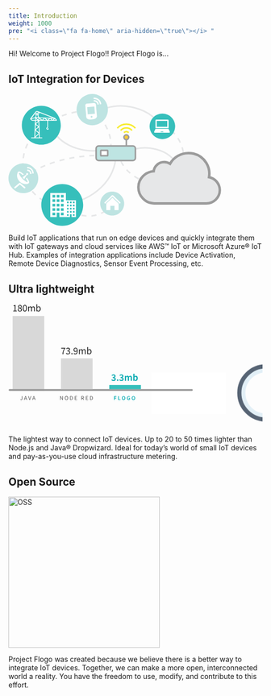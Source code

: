 ```yaml
---
title: Introduction
weight: 1000
pre: "<i class=\"fa fa-home\" aria-hidden=\"true\"></i> "
---
```


Hi! Welcome to Project Flogo!! Project Flogo is...

## IoT Integration for Devices
<svg xmlns="http://www.w3.org/2000/svg" xmlns:xlink="http://www.w3.org/1999/xlink" height="263px" width="422px" version="1.1" viewBox="0 0 422 263">
    <defs>
        <polygon id="path-1" points="1.4211e-13 43 32 43 32 -1.0658e-14 1.4211e-13 -1.0658e-14"/>
        <polygon id="path-3" points="53 54 0 54 0 0 53 0"/>
    </defs>
    <g id="flogo.io" fill-rule="evenodd" fill="none">
        <g id="Landing-Page-w/o-video" transform="translate(-326 -659)">
            <g id="graphic1" transform="translate(322 650)">
                <g id="Page-1">
                    <path id="Stroke-1" d="m34 176.27s46.646-44.6 152.74-45.27" class="fg-animate--dashed" stroke="#E6E7E8" stroke-dasharray="10" stroke-width="3"/>
                    <path id="Stroke-1-Copy" d="m19.913 180.67c-66.67-67.27 71.382-210.3 188.48-44.34" transform="translate(105.44 119.88) rotate(-59) translate(-105.44 -119.88)" class="fg-animate--dashed" stroke="#E6E7E8" stroke-dasharray="10" stroke-width="3"/>
                    <path id="Stroke-3" d="m171.72 38.541s39.32 36.44 35.32 77.549" class="fg-animate--dashed" stroke="#E6E7E8" stroke-dasharray="10" stroke-width="3"/>
                    <path id="Stroke-5" stroke="#E6E7E8" stroke-width="3" class="fg-animate--reverse" d="m86.277 62.616c8.261 45.934 60.613 63.924 100.61 58.384" style="animation-play-state: running;"/>
                    <path id="Stroke-7" d="m309.04 73.048c37.33 8.457 57.33 70.342 29.33 90.912" class="fg-animate--dashed" stroke="#E6E7E8" stroke-dasharray="10" stroke-width="3"/>
                    <path id="Stroke-11" stroke="#E6E7E8" stroke-width="3" class="fg-animate--line" d="m216.83 131.21c0.15 44-38.98 89.33-106.12 98.33" style="animation-play-state: running;"/>
                    <path id="Stroke-17" stroke="#E6E7E8" stroke-width="3" class="fg-animate--line" d="m243 123.63c21.94-14.1 73.19-9.83 93.8 22.68" style="animation-play-state: running;"/>
                    <path id="Stroke-17-Copy" stroke="#E6E7E8" stroke-width="3" class="fg-animate--line" d="m186 42.599c28.07-18.032 93.63-12.565 120 29.026" style="animation-play-state: running;"/>
                    <path id="Stroke-19" d="m300.77 185.58c-25.66 4.65-71.4-18.85-78.05-56.77" class="fg-animate--dashed" stroke="#E6E7E8" stroke-dasharray="10" stroke-width="3"/>
                    <path id="Stroke-21" d="m210.04 226.53c-23.76 37.34-76.33 28.01-99.33 3.01" class="fg-animate--dashed" stroke="#E6E7E8" stroke-dasharray="10" stroke-width="3"/>
                    <path id="Stroke-27" stroke="#F7EC31" stroke-width="3" d="m233.06 85.902c1.21-1.277 2.88-2.066 4.73-2.066s3.52 0.789 4.73 2.066m-16.06-4.396c2.9-3.06 6.9-4.95 11.33-4.95s8.43 1.89 11.33 4.95m6.64-4.532c-4.6-4.849-10.95-7.851-17.97-7.851s-13.37 3.002-17.97 7.851"/>
                    <path id="Fill-29" fill="#FECB38" d="m233.06 95.104c0-2.612 2.12-4.73 4.73-4.73s4.73 2.118 4.73 4.73-2.12 4.73-4.73 4.73-4.73-2.118-4.73-4.73"/>
                    <path id="Stroke-31" stroke="#9B9B9B" stroke-width="3" d="m233.06 95.104c0-2.612 2.12-4.73 4.73-4.73s4.73 2.118 4.73 4.73-2.12 4.73-4.73 4.73-4.73-2.118-4.73-4.73z"/>
                    <g id="Group-36" transform="translate(237 99.084)">
                        <path id="Fill-33" fill="#fff" d="m0.7894 13.124v-12.374"/>
                        <path id="Stroke-35" stroke="#9B9B9B" stroke-width="3" d="m0.7894 13.124v-12.374"/>
                    </g>
                    <path id="Fill-37" fill="#BEE4E2" d="m183.04 141.26c-2.85 0-5.19-2.33-5.19-5.19v-18.67c0-2.86 2.34-5.19 5.19-5.19h67.59c2.85 0 5.19 2.33 5.19 5.19v18.67c0 2.86-2.34 5.19-5.19 5.19h-67.59z"/>
                    <path id="Stroke-39" stroke="#9B9B9B" stroke-width="3" d="m250.63 141.26h-67.59c-2.85 0-5.19-2.33-5.19-5.19v-18.67c0-2.86 2.34-5.19 5.19-5.19h67.59c2.85 0 5.19 2.33 5.19 5.19v18.67c0 2.86-2.34 5.19-5.19 5.19z"/>
                    <path id="Stroke-39" stroke="#9B9B9B" stroke-width="3" fill="#fff" d="m200.02 131.87h-12.09c-0.51 0-0.93-0.88-0.93-1.94v-6.99c0-1.07 0.42-1.94 0.93-1.94h12.09c0.51 0 0.93 0.87 0.93 1.94v6.99c0 1.06-0.42 1.94-0.93 1.94z"/>
                    <path id="Fill-41" fill="#E6E7E8" d="m396.53 146.08c-5.68-9.28-14.75-15.98-25.36-18.58-3.38-0.77-6.76-1.07-10.15-1.08-15.22-0.02-29.22 8.18-36.47 21.25-3.38-2.28-7.38-3.51-11.68-3.51-5.69-0.01-10.92 2.12-14.93 6.22-3.23 3.19-5.39 7.59-5.85 12.16-16.46 1.04-30.01 14.56-30.34 31.14-0.16 8.51 2.91 16.73 8.9 22.82 5.83 6.24 13.98 9.75 22.59 9.91l103.2 0.12c14.76 0.01 26.77-11.83 26.79-26.43 0.01-12.78-9.05-23.43-21.35-25.88 1.7-9.73-0.13-19.62-5.35-28.14z"/>
                    <path id="Stroke-43" stroke="#9B9B9B" stroke-width="5" d="m401.88 174.22c1.7-9.73-0.13-19.62-5.35-28.14-5.68-9.28-14.75-15.98-25.36-18.58-3.38-0.77-6.76-1.07-10.15-1.08-15.22-0.02-29.22 8.18-36.47 21.25-3.38-2.28-7.38-3.51-11.68-3.51-5.69-0.01-10.92 2.12-14.93 6.22-3.23 3.19-5.39 7.59-5.85 12.16-16.46 1.04-30.01 14.56-30.34 31.14-0.16 8.51 2.91 16.73 8.9 22.82 5.83 6.24 13.98 9.75 22.59 9.91l103.2 0.12c14.76 0.01 26.77-11.83 26.79-26.43 0.01-12.78-9.05-23.43-21.35-25.88z"/>
                    <path id="Fill-45" fill="#36BFBB" d="m284 73.333c0-13.991 11.34-25.333 25.33-25.333s25.34 11.342 25.34 25.333-11.35 25.333-25.34 25.333-25.33-11.342-25.33-25.333"/>
                    <path d="m305.7 84.7l0.61-1.3h4.58l0.61 1.3h-5.8zm15.9-6.5h-26c-0.26 0.484-2.6 5.957-2.6 6.497 0 0.679 0.54 1.303 1.3 1.303h28.6c0.76 0 1.3-0.624 1.3-1.303 0-0.54-2.34-6.013-2.6-6.497zm-23.4-3.9h20.8v-11.7h-20.8v11.7zm23.4-12.74c0-0.862-0.7-1.56-1.56-1.56h-22.88c-0.86 0-1.56 0.698-1.56 1.56v15.34h26v-15.34z" fill="#fff"/>
                    <path id="Fill-47" fill="#BEE4E2" d="m139.08 40.092c0-17.172 13.92-31.092 31.09-31.092 17.17 0.0002 31.1 13.92 31.1 31.092s-13.93 31.092-31.1 31.092-31.09-13.92-31.09-31.092"/>
                    <path id="Fill-49" fill="#BEE4E2" d="m4 176.47c0-16.31 13.226-29.54 29.541-29.54s29.541 13.23 29.541 29.54c0 16.32-13.226 29.55-29.541 29.55s-29.541-13.23-29.541-29.55"/>
                    <path id="Fill-51" fill="#36BFBB" d="m69.163 229.54c0-22.95 18.602-41.55 41.547-41.55 22.95 0 41.55 18.6 41.55 41.55 0 22.94-18.6 41.54-41.55 41.54-22.945 0-41.547-18.6-41.547-41.54"/>
                    <path id="Fill-53" fill="#BEE4E2" d="m186 226.76c0-13.12 10.64-23.76 23.76-23.76s23.76 10.64 23.76 23.76-10.64 23.76-23.76 23.76-23.76-10.64-23.76-23.76"/>
                    <path id="Fill-55" fill="#36BFBB" d="m30.513 71.185c0-21.346 17.304-38.65 38.65-38.65s38.647 17.304 38.647 38.65-17.301 38.645-38.647 38.645-38.65-17.299-38.65-38.645"/>
                </g>
                <g id="Page-1" transform="translate(172.81 37.813) rotate(-5) translate(-16 -21.5)">
                    <mask id="mask-2" fill="white">
                        <use xlink:href="#path-1"/>
                    </mask>
                    <path id="Fill-1" fill="#fff" mask="url(#mask-2)" d="m17.778 2.8542c2.914-0.0017 5.826 1.1163 8.053 3.3578 2.224 2.2396 3.337 5.182 3.339 8.118h2.83c-0.002-3.667-1.39-7.3386-4.169-10.137-2.777-2.799-6.416-4.1948-10.053-4.193v2.8542zm0 4.87c1.678-0.0018 3.358 0.6432 4.636 1.9351 1.282 1.2897 1.924 2.9817 1.924 4.6697h2.762c-0.001-2.403-0.913-4.8095-2.734-6.6424-1.822-1.8312-4.204-2.7468-6.588-2.745v2.7826zm-14.222 24.526h14.222v-14.334h-14.222l-0.0004 14.334zm7.1114 7.167c-0.9817 0-1.7781-0.803-1.7781-1.792s0.7964-1.792 1.7781-1.792c0.981 0 1.777 0.803 1.777 1.792s-0.796 1.792-1.777 1.792zm-7.1114-28.668c-1.9645 0-3.5556 1.605-3.5556 3.583l5.3229e-7 22.716c-0.0017777 3.965 4.4498 5.952 10.676 5.952 6.218 0 10.657-1.982 10.657-5.952v-22.716c0-1.978-1.591-3.583-3.555-3.583h-14.222-0.0004z"/>
                </g>
                <g id="Page-1" transform="translate(47 43)">
                    <mask id="mask-4" fill="white">
                        <use xlink:href="#path-3"/>
                    </mask>
                    <path id="Fill-1" fill="#fff" mask="url(#mask-4)" d="m15.985 19.308l0.155 0.153-5.121 4.77 0.155-4.923h4.811zm-11.717-1.538l-1.9399-1.77 7.527-2.153-0.1554 3.923h-5.4317zm9.389-16.154c0.311 0 0.699 0.077 0.932 0.1536h0.077c0.931 0.3848 1.552 1.308 1.552 2.3078 0 0.7692-0.31 1.3846-0.854 1.9231l-1.008-2.6922c0-0.077-0.078-0.077-0.078-0.1541 0-0.0766-0.078-0.0766-0.078-0.0766l-0.077-0.077c-0.078 0-0.078-0.0771-0.155-0.0771h-0.078-0.077-0.156-0.155-0.077c-0.078 0-0.078 0.0771-0.155 0.0771-0.078 0-0.078 0.077-0.078 0.077l-0.078 0.0766c0 0.0771-0.078 0.0771-0.078 0.1541v0.0766l-0.931 2.6926c-0.543-0.4618-0.931-1.1539-0.931-1.923 0-0.5384 0.156-1.0003 0.466-1.4617 0.388-0.6155 1.164-1.0768 2.017-1.0768zm4.191 12.846l3.802 3.308h-3.725l-0.077-3.308zm-0.466 31.153l0.233 6.923h-7.139l6.906-6.923zm-6.906-6.538l6.441 4.846-6.829 6.846 0.388-11.692zm6.363-9.154l-5.199-4.153 4.889-4.539 0.31 8.692zm-5.509-14.923l2.948 2.77h-3.026l0.078-2.77zm4.966-1.231l0.155 3.847-4.268-4 4.113 0.153zm-0.311-1.538l-4.345-0.231 2.017-5.9997 2.328 6.2307zm33.057 3.231l1.785 2.308h-3.957l2.172-2.308zm-6.983-0.462l5.043 0.231-2.328 2.462-2.715-2.693zm-2.406-0.077h0.077l2.872 2.847h-5.976l3.027-2.847zm-8.846-0.461l6.751 0.307-3.104 3.001h-0.155l-3.492-3.308zm-7.062 3l-4.035-3.539 7.372 0.308-3.337 3.231zm5.044-2.693l3.182 3.001h-6.363l3.181-3.001zm-18.158 21.154l0.31-8.769 5.122 4.154-5.432 4.615zm6.286-3.385l0.31 9.693-6.208-4.616 5.898-5.077zm0.698-29.538l27.159 10.616-27.004-1.231-1.707-4.6924c1.164-0.7691 1.862-2.0001 1.862-3.3847-0.155-0.5384-0.232-0.9232-0.31-1.3075zm-6.13 4.6922l-1.475 4.4614-7.2165 2.077 6.9062-9.0769c0.2332 1.0769 0.9313 1.923 1.7853 2.5385zm12.049 44.845h-4.29l-1.163-33.23h15.907v12.769c-1.009 0.308-1.785 1.231-1.785 2.384 0 1.385 1.087 2.462 2.484 2.462 1.009 0 1.939-0.615 2.328-1.615 0.155-0.385-0.078-0.847-0.466-1-0.388-0.154-0.854 0.077-1.009 0.461-0.155 0.385-0.465 0.616-0.853 0.616-0.544 0-0.932-0.462-0.932-0.924 0-0.461 0.466-0.922 0.932-0.922 0.465 0 0.775-0.308 0.775-0.77v-13.461h16.839c0.078 0 0.156 0 0.311-0.077 0 0 0.078 0 0.078-0.077 0 0 0.077 0 0.077-0.077v-0.077c0.078 0 0.078-0.077 0.078-0.154 0 0 0.077-0.077 0.077-0.154s0-0.077 0.078-0.153v-0.154-0.077-0.077-0.154c0-0.077-0.078-0.077-0.078-0.154v-0.077l-3.026-3.923v-0.077l-0.078-0.077-0.077-0.077h-0.078l-34.376-13.384-0.078-0.00026-0.155-0.07657h-0.077c-0.466-0.15411-0.854-0.23117-1.397-0.23117-1.397 0-2.561 0.69254-3.337 1.6923l-10.165 13.385-0.000266 0.077-0.077734 0.077v0.077 0.077 0.077 0.076 0.077 0.077 0.078 0.076 0.077c0 0.077 0.077734 0.077 0.077734 0.154v0.077l3.259 2.846s0.0777 0.077 0.1555 0.077l0.0772 0.077c0.0777 0 0.1555 0.077 0.3105 0.077h5.6648l-0.2327 6.077v0.384 0.308 0.077l-0.9314 26.384h-5.8975c-0.4654 0-0.7759 0.308-0.7759 0.77 0 0.461 0.3105 0.769 0.7759 0.769h20.974c0.465 0 0.776-0.308 0.776-0.769 0-0.462-0.311-0.693-0.699-0.693z"/>
                </g>
                <path id="Page-1" fill="#fff" d="m86.926 205.75v47.86h12.786v-8.81h5.338v8.81h5.6 7.3 8.05v-5.73h3.27v5.73h8.66v-33.46h-19.98v-14.4h-31.024zm21.184 8.99h5.33v-5.21h-5.33v5.21zm-8.398 0h5.338v-5.21h-5.338v5.21zm-8.396 0h5.336v-5.21h-5.336v5.21zm16.794 8.82h5.33v-5.21h-5.33v5.21zm-8.398 0h5.338v-5.21h-5.338v5.21zm-8.396 0h5.336v-5.21h-5.336v5.21zm40.604 2.33h3.27v-3.2h-3.27v3.2zm-5.92 0h3.27v-3.2h-3.27v3.2zm-5.92 0h3.27v-3.2h-3.27v3.2zm-11.97 6.49h5.33v-5.22h-5.33v5.22zm-8.398 0h5.338v-5.22h-5.338v5.22zm-8.396 0h5.336v-5.22h-5.336v5.22zm40.604-0.19h3.27v-3.2h-3.27v3.2zm-5.92 0h3.27v-3.2h-3.27v3.2zm-5.92 0h3.27v-3.2h-3.27v3.2zm11.84 6.29h3.27v-3.19h-3.27v3.19zm-5.92 0h3.27v-3.19h-3.27v3.19zm-5.92 0h3.27v-3.19h-3.27v3.19zm-11.97 2.71h5.33v-5.21h-5.33v5.21zm-8.398 0h5.338v-5.21h-5.338v5.21zm-8.396 0h5.336v-5.21h-5.336v5.21zm40.604 3.59h3.27v-3.19h-3.27v3.19zm-5.92 0h3.27v-3.19h-3.27v3.19zm-5.92 0h3.27v-3.19h-3.27v3.19zm-11.97 5.23h5.33v-5.21h-5.33v5.21zm-16.794 0h5.336v-5.21h-5.336v5.21zm40.604 1.07h3.27v-3.2h-3.27v3.2zm-11.84 0h3.27v-3.2h-3.27v3.2z"/>
                <g id="Group" fill="#fff" transform="translate(194 210)">
                    <polygon id="Page-1" points="16.239 5 28.479 16.842 28.479 29.811 20.319 29.811 20.319 21.327 12.16 21.327 12.16 29.811 4 29.811 4 16.842"/>
                    <path id="Path" d="m17.753 0.57506c-0.792-0.76493-2.074-0.76794-2.868-0.00186l-14.885 14.359 1.8508 2.071 14.468-13.953 14.468 13.974 1.851-2.071-14.885-14.378z"/>
                </g>
                <g id="Group-2" transform="translate(17 154)">
                    <path id="Page-1" fill="#fff" d="m24 5.25v2.8166c3.702 0 5.877 2.1794 5.877 5.9334h2.79c0-5.2946-3.418-8.75-8.667-8.75m0-5.25v2.6119c6.147 0 10.413 4.2393 10.413 10.513h2.587c0-7.7667-5.463-13.125-13-13.125"/>
                    <polyline id="Path" stroke-linejoin="round" stroke="#fff" stroke-linecap="round" stroke-width="3" points="19 41 9.5 33 0 41"/>
                    <path id="Path" fill="#fff" d="m28 30.279c0 4.357-7.75 4.515-12.945 2.386-9.0438-3.707-12.738-13.053-10.342-20.229 1.111-3.3281 2.4461-5.1203 8.377-1.229 1.453 0.955 3.001 2.198 4.546 3.628l-2.272 1.539c-10.21-9.3463-9.2509-2.715-1.299 6.067 7.751 8.559 15.432 11.488 7.625 0.957l1.586-2.328c1.619 2.178 4.724 6.497 4.724 9.209"/>
                    <path id="Path" fill="#fff" d="m24.054 16.234c-0.289-0.002-0.562-0.079-0.812-0.205l-4.949 7.971c-1.012-0.783-2.576-2.495-3.293-3.606l7.347-5.321c-0.138-0.293-0.223-0.616-0.22-0.967 0.007-1.17 0.878-2.115 1.948-2.106 1.068 0.005 1.935 0.958 1.925 2.128-0.002 1.169-0.875 2.113-1.946 2.106z"/>
                </g>
            </g>
        </g>
    </g>
</svg>

Build IoT applications that run on edge devices and quickly integrate them with IoT gateways and cloud services like AWS™ IoT or Microsoft Azure® IoT Hub. Examples of integration applications include Device Activation, Remote Device Diagnostics, Sensor Event Processing, etc.

## Ultra lightweight
<svg xmlns="http://www.w3.org/2000/svg" xmlns:xlink="http://www.w3.org/1999/xlink" width="610px" height="298px" viewBox="0 0 610 298" version="1.1">
    <!-- Generator: Sketch 45.2 (43514) - http://www.bohemiancoding.com/sketch -->
    <title>whole graphic 2</title>
    <desc>Created with Sketch.</desc>
    <defs><style>@keyframes curtain {to{width:0%; font-size: 0%;}} @keyframes magnifyglass {from{
        transform: translate(560px,150px);-ms-transform: translate(560px,150px);-sand-transform: translate(560px,150px);-webkit-transform: translate(560px,150px);
        }to{transform: translate(330px,150px);-ms-transform: translate(330px,150px);-sand-transform: translate(330px,150px);
        -webkit-transform: translate(330px,150px);}}.right-to-left {animation: curtain 2s linear forwards paused;}
        .animate-motion {animation: magnifyglass 2s linear forwards paused;}</style></defs>
    <g id="flogo.io" stroke="none" stroke-width="1" fill="none" fill-rule="evenodd">
        <g id="Landing-Page-w/o-video" transform="translate(-729.000000, -990.000000)">
            <g id="whole-graphic-2" transform="translate(731.000000, 990.000000)">
                <g id="Edge-Apps" transform="translate(341.000000, 165.000000)">
                    <rect id="Rectangle-5-Copy-3" fill="#36BFBB" x="15" y="38" width="76" height="2"/>
                    <path d="M2.33910365,66 L3.96310365,66 L3.96310365,62.178 L7.28110365,62.178 L7.28110365,60.806 L3.96310365,60.806 L3.96310365,58.216 L7.86910365,58.216 L7.86910365,56.844 L2.33910365,56.844 L2.33910365,66 Z M12.2231038,66 L17.6411038,66 L17.6411038,64.628 L13.8471038,64.628 L13.8471038,56.844 L12.2231038,56.844 L12.2231038,66 Z M25.131104,66.168 C22.737104,66.168 21.085104,64.348 21.085104,61.38 C21.085104,58.426 22.737104,56.676 25.131104,56.676 C27.511104,56.676 29.163104,58.426 29.163104,61.38 C29.163104,64.348 27.511104,66.168 25.131104,66.168 Z M25.131104,64.754 C26.559104,64.754 27.497104,63.438 27.497104,61.38 C27.497104,59.336 26.559104,58.09 25.131104,58.09 C23.689104,58.09 22.751104,59.336 22.751104,61.38 C22.751104,63.438 23.689104,64.754 25.131104,64.754 Z M33.2791042,61.45 C33.2791042,64.488 35.1271042,66.168 37.5631042,66.168 C38.8091042,66.168 39.8871042,65.664 40.5171042,65.076 L40.5171042,61.044 L37.3391042,61.044 L37.3391042,62.374 L39.0611042,62.374 L39.0611042,64.348 C38.7671042,64.614 38.2631042,64.754 37.7591042,64.754 C35.9251042,64.754 34.9451042,63.494 34.9451042,61.408 C34.9451042,59.35 36.0371042,58.09 37.6611042,58.09 C38.5151042,58.09 39.0191042,58.398 39.4811042,58.846 L40.3771042,57.838 C39.8031042,57.25 38.9211042,56.676 37.6471042,56.676 C35.1831042,56.676 33.2791042,58.454 33.2791042,61.45 Z M48.8611044,66.168 C46.4671044,66.168 44.8151044,64.348 44.8151044,61.38 C44.8151044,58.426 46.4671044,56.676 48.8611044,56.676 C51.2411044,56.676 52.8931044,58.426 52.8931044,61.38 C52.8931044,64.348 51.2411044,66.168 48.8611044,66.168 Z M48.8611044,64.754 C50.2891044,64.754 51.2271044,63.438 51.2271044,61.38 C51.2271044,59.336 50.2891044,58.09 48.8611044,58.09 C47.4191044,58.09 46.4811044,59.336 46.4811044,61.38 C46.4811044,63.438 47.4191044,64.754 48.8611044,64.754 Z M63.1691048,66 L68.8111048,66 L68.8111048,64.628 L64.7931048,64.628 L64.7931048,61.926 L68.0831048,61.926 L68.0831048,60.554 L64.7931048,60.554 L64.7931048,58.216 L68.6711048,58.216 L68.6711048,56.844 L63.1691048,56.844 L63.1691048,66 Z M73.445105,66 L73.445105,56.844 L75.881105,56.844 C78.681105,56.844 80.347105,58.356 80.347105,61.38 C80.347105,64.418 78.681105,66 75.965105,66 L73.445105,66 Z M75.069105,64.684 L75.769105,64.684 C77.617105,64.684 78.681105,63.634 78.681105,61.38 C78.681105,59.14 77.617105,58.16 75.769105,58.16 L75.069105,58.16 L75.069105,64.684 Z M84.4771052,61.45 C84.4771052,64.488 86.3251052,66.168 88.7611052,66.168 C90.0071052,66.168 91.0851052,65.664 91.7151052,65.076 L91.7151052,61.044 L88.5371052,61.044 L88.5371052,62.374 L90.2591052,62.374 L90.2591052,64.348 C89.9651052,64.614 89.4611052,64.754 88.9571052,64.754 C87.1231052,64.754 86.1431052,63.494 86.1431052,61.408 C86.1431052,59.35 87.2351052,58.09 88.8591052,58.09 C89.7131052,58.09 90.2171052,58.398 90.6791052,58.846 L91.5751052,57.838 C91.0011052,57.25 90.1191052,56.676 88.8451052,56.676 C86.3811052,56.676 84.4771052,58.454 84.4771052,61.45 Z M96.5031054,66 L102.145105,66 L102.145105,64.628 L98.1271054,64.628 L98.1271054,61.926 L101.417105,61.926 L101.417105,60.554 L98.1271054,60.554 L98.1271054,58.216 L102.005105,58.216 L102.005105,56.844 L96.5031054,56.844 L96.5031054,66 Z M34.6581042,80.248 L36.9961042,80.248 L36.6741042,79.128 C36.3941042,78.162 36.1141042,77.112 35.8481042,76.104 L35.7921042,76.104 C35.5401042,77.126 35.2741042,78.162 34.9801042,79.128 L34.6581042,80.248 Z M38.0741042,84 L37.3601042,81.522 L34.2941042,81.522 L33.5801042,84 L31.9141042,84 L34.9101042,74.844 L36.8141042,74.844 L39.7961042,84 L38.0741042,84 Z M43.6881044,84 L43.6881044,74.844 L46.7681044,74.844 C48.7701044,74.844 50.2401044,75.544 50.2401044,77.672 C50.2401044,79.702 48.7281044,80.64 46.7681044,80.64 L45.3121044,80.64 L45.3121044,84 L43.6881044,84 Z M45.3121044,79.338 L46.6281044,79.338 C48.0001044,79.338 48.6441044,78.792 48.6441044,77.672 C48.6441044,76.524 47.9581044,76.146 46.6281044,76.146 L45.3121044,76.146 L45.3121044,79.338 Z M54.7201046,84 L54.7201046,74.844 L57.8001046,74.844 C59.8021046,74.844 61.2721046,75.544 61.2721046,77.672 C61.2721046,79.702 59.7601046,80.64 57.8001046,80.64 L56.3441046,80.64 L56.3441046,84 L54.7201046,84 Z M56.3441046,79.338 L57.6601046,79.338 C59.0321046,79.338 59.6761046,78.792 59.6761046,77.672 C59.6761046,76.524 58.9901046,76.146 57.6601046,76.146 L56.3441046,76.146 L56.3441046,79.338 Z M64.9821048,82.824 C65.8501048,83.678 67.0401048,84.168 68.2721048,84.168 C70.3301048,84.168 71.5621048,82.936 71.5621048,81.452 C71.5621048,80.122 70.8061048,79.436 69.7141048,78.974 L68.4821048,78.456 C67.7261048,78.148 67.0261048,77.882 67.0261048,77.168 C67.0261048,76.496 67.5861048,76.09 68.4541048,76.09 C69.2381048,76.09 69.8681048,76.384 70.4421048,76.874 L71.2821048,75.838 C70.5681048,75.124 69.5321048,74.676 68.4541048,74.676 C66.6761048,74.676 65.3881048,75.796 65.3881048,77.252 C65.3881048,78.596 66.3261048,79.31 67.2361048,79.688 L68.4821048,80.234 C69.3221048,80.584 69.9101048,80.822 69.9101048,81.578 C69.9101048,82.292 69.3361048,82.754 68.3141048,82.754 C67.4601048,82.754 66.5781048,82.334 65.9201048,81.718 L64.9821048,82.824 Z" id="Flogo-Edge-Apps" fill="#00A9B0"/>
                    <path d="M28.232,27.176 C29.36,28.304 30.968,29.288 33.44,29.288 C36.248,29.288 38.816,27.368 38.816,24.032 C38.816,20.744 36.632,19.256 34.016,19.256 C33.224,19.256 32.648,19.448 32,19.76 L32.312,16.064 L38.072,16.064 L38.072,13.736 L29.912,13.736 L29.456,21.272 L30.776,22.112 C31.688,21.512 32.24,21.248 33.224,21.248 C34.904,21.248 36.032,22.28 36.032,24.104 C36.032,25.952 34.784,27.032 33.08,27.032 C31.544,27.032 30.416,26.264 29.504,25.4 L28.232,27.176 Z M46.112,29.288 C42.944,29.288 40.928,26.456 40.928,21.296 C40.928,16.136 42.944,13.448 46.112,13.448 C49.28,13.448 51.296,16.16 51.296,21.296 C51.296,26.456 49.28,29.288 46.112,29.288 Z M46.112,27.128 C47.6,27.128 48.656,25.616 48.656,21.296 C48.656,16.976 47.6,15.608 46.112,15.608 C44.648,15.608 43.568,16.976 43.568,21.296 C43.568,25.616 44.648,27.128 46.112,27.128 Z M54.032,29 L56.744,29 L56.744,26 L58.592,23.888 L61.616,29 L64.616,29 L60.176,22.016 L64.208,17.216 L61.184,17.216 L56.816,22.64 L56.744,22.64 L56.744,12.056 L54.032,12.056 L54.032,29 Z M66.56,29 L66.56,12.056 L69.32,12.056 L69.32,16.424 L69.248,18.392 C70.232,17.528 71.456,16.928 72.656,16.928 C75.608,16.928 77.312,19.28 77.312,22.904 C77.312,26.96 74.888,29.288 72.272,29.288 C71.192,29.288 70.04,28.76 69.056,27.8 L68.984,27.8 L68.744,29 L66.56,29 Z M69.32,26.024 C70.16,26.744 71,27.008 71.696,27.008 C73.256,27.008 74.456,25.616 74.456,22.952 C74.456,20.6 73.688,19.208 71.912,19.208 C71.048,19.208 70.232,19.64 69.32,20.528 L69.32,26.024 Z" id="50kb" fill="#00A9B0"/>
                </g>
                <g transform="translate(341.000000, 165.000000)">
                    <rect x="0" y="0" height="100" fill="white" class="right-to-left" width="13em" style="animation-play-state: running;">
                    </rect>
                </g>
                <g id="graphic2">
                    <rect id="r-java" fill="#D8D8D8" x="8" y="29" width="76" height="180" class="fg-section-ultralight__graph__bar fg-animate--grow" style="animation-play-state: running;"/>
                    <path d="M0.5,207 L438.549988,207" id="Line" stroke="#979797" stroke-width="4" stroke-linecap="round"/>
                    <path d="M26.2962853,229.698 C26.8282853,230.664 27.6542853,231.168 28.8162853,231.168 C30.6222853,231.168 31.3502853,229.88 31.3502853,228.298 L31.3502853,221.816 L30.1882853,221.816 L30.1882853,228.186 C30.1882853,229.586 29.6982853,230.146 28.7182853,230.146 C28.0602853,230.146 27.5422853,229.838 27.1222853,229.11 L26.2962853,229.698 Z M37.6922855,227.262 L40.4502855,227.262 L40.0162855,225.862 C39.6942855,224.84 39.4002855,223.832 39.1062855,222.768 L39.0502855,222.768 C38.7562855,223.832 38.4622855,224.84 38.1402855,225.862 L37.6922855,227.262 Z M41.6262855,231 L40.7442855,228.2 L37.3982855,228.2 L36.5162855,231 L35.3262855,231 L38.4342855,221.816 L39.7502855,221.816 L42.8582855,231 L41.6262855,231 Z M48.3602857,231 L49.7182857,231 L52.6302857,221.816 L51.4402857,221.816 L49.9702857,226.772 C49.6622857,227.864 49.4242857,228.732 49.0882857,229.81 L49.0322857,229.81 C48.6962857,228.732 48.4722857,227.864 48.1502857,226.772 L46.6662857,221.816 L45.4342857,221.816 L48.3602857,231 Z M57.5722859,227.262 L60.3302859,227.262 L59.8962859,225.862 C59.5742859,224.84 59.2802859,223.832 58.9862859,222.768 L58.9302859,222.768 C58.6362859,223.832 58.3422859,224.84 58.0202859,225.862 L57.5722859,227.262 Z M61.5062859,231 L60.6242859,228.2 L57.2782859,228.2 L56.3962859,231 L55.2062859,231 L58.3142859,221.816 L59.6302859,221.816 L62.7382859,231 L61.5062859,231 Z" id="JAVA" fill="#4A4A4A"/>
                    <path d="M9.396,18 L18.036,18 L18.036,16.368 L14.868,16.368 L14.868,2.688 L13.356,2.688 C12.516,3.192 11.508,3.576 10.116,3.816 L10.116,5.088 L12.9,5.088 L12.9,16.368 L9.396,16.368 L9.396,18 Z M22.188,13.896 C22.188,15.6 23.604,16.824 25.476,16.824 C27.252,16.824 28.476,15.72 28.476,14.136 C28.476,12.168 26.532,11.448 24.324,10.56 C23.1,11.376 22.188,12.504 22.188,13.896 Z M26.508,9.648 C27.54,8.736 28.116,7.704 28.116,6.576 C28.116,5.064 27.132,3.864 25.452,3.864 C24.036,3.864 22.98,4.848 22.98,6.336 C22.98,8.16 24.66,8.928 26.508,9.648 Z M20.412,14.088 C20.412,12.096 21.852,10.728 23.292,9.96 L23.292,9.864 C22.164,9.072 21.156,7.944 21.156,6.336 C21.156,3.984 23.028,2.4 25.5,2.4 C28.164,2.4 29.82,4.104 29.82,6.48 C29.82,8.088 28.644,9.456 27.708,10.176 L27.708,10.272 C29.076,11.064 30.372,12.144 30.372,14.208 C30.372,16.488 28.404,18.288 25.428,18.288 C22.548,18.288 20.412,16.512 20.412,14.088 Z M37.332,18.288 C34.26,18.288 32.412,15.432 32.412,10.296 C32.412,5.16 34.26,2.4 37.332,2.4 C40.38,2.4 42.228,5.16 42.228,10.296 C42.228,15.432 40.38,18.288 37.332,18.288 Z M37.332,16.704 C39.108,16.704 40.308,14.784 40.308,10.296 C40.308,5.808 39.108,3.984 37.332,3.984 C35.532,3.984 34.332,5.808 34.332,10.296 C34.332,14.784 35.532,16.704 37.332,16.704 Z M45.252,18 L47.22,18 L47.22,9.552 C48.3,8.352 49.284,7.752 50.148,7.752 C51.636,7.752 52.332,8.688 52.332,10.872 L52.332,18 L54.3,18 L54.3,9.552 C55.38,8.352 56.316,7.752 57.228,7.752 C58.692,7.752 59.388,8.688 59.388,10.872 L59.388,18 L61.356,18 L61.356,10.608 C61.356,7.632 60.204,6.048 57.804,6.048 C56.388,6.048 55.188,6.96 53.964,8.28 C53.484,6.888 52.524,6.048 50.748,6.048 C49.356,6.048 48.132,6.912 47.124,8.016 L47.052,8.016 L46.884,6.336 L45.252,6.336 L45.252,18 Z M65.148,18 L65.148,0.912 L67.116,0.912 L67.116,5.568 L67.068,7.68 C68.124,6.744 69.42,6.048 70.716,6.048 C73.74,6.048 75.348,8.376 75.348,11.976 C75.348,15.96 72.972,18.288 70.308,18.288 C69.228,18.288 68.004,17.76 66.972,16.848 L66.9,16.848 L66.732,18 L65.148,18 Z M67.116,15.408 C68.148,16.296 69.204,16.632 69.972,16.632 C71.892,16.632 73.308,14.88 73.308,12 C73.308,9.432 72.444,7.704 70.236,7.704 C69.252,7.704 68.22,8.256 67.116,9.288 L67.116,15.408 Z" id="180mb" fill="#212121"/>
                    <rect id="r-node" class="fg-section-ultralight__graph__bar fg-animate--grow" fill="#D8D8D8" x="124" y="131" width="76" height="73.9000015" style="animation-play-state: running;"/>
                    <path d="M122.088999,231 L123.194999,231 L123.194999,226.198 C123.194999,225.232 123.110999,224.252 123.054999,223.328 L123.110999,223.328 L124.104999,225.218 L127.422999,231 L128.626999,231 L128.626999,221.816 L127.520999,221.816 L127.520999,226.562 C127.520999,227.528 127.618999,228.564 127.674999,229.488 L127.618999,229.488 L126.624999,227.584 L123.292999,221.816 L122.088999,221.816 L122.088999,231 Z M137.278999,231.168 C134.968999,231.168 133.344999,229.32 133.344999,226.366 C133.344999,223.426 134.968999,221.648 137.278999,221.648 C139.574999,221.648 141.198999,223.44 141.198999,226.366 C141.198999,229.32 139.574999,231.168 137.278999,231.168 Z M137.278999,230.146 C138.916999,230.146 139.994999,228.662 139.994999,226.366 C139.994999,224.084 138.916999,222.67 137.278999,222.67 C135.626999,222.67 134.548999,224.084 134.548999,226.366 C134.548999,228.662 135.626999,230.146 137.278999,230.146 Z M145.903,231 L145.903,221.816 L148.199,221.816 C151.027,221.816 152.539,223.454 152.539,226.366 C152.539,229.292 151.027,231 148.255,231 L145.903,231 Z M147.079,230.048 L148.115,230.048 C150.271,230.048 151.335,228.69 151.335,226.366 C151.335,224.056 150.271,222.768 148.115,222.768 L147.079,222.768 L147.079,230.048 Z M157.271,231 L162.703,231 L162.703,230.006 L158.447,230.006 L158.447,226.674 L161.919,226.674 L161.919,225.68 L158.447,225.68 L158.447,222.796 L162.563,222.796 L162.563,221.816 L157.271,221.816 L157.271,231 Z M174.183,222.754 L174.183,226.17 L175.723,226.17 C177.151,226.17 177.935,225.582 177.935,224.392 C177.935,223.188 177.151,222.754 175.723,222.754 L174.183,222.754 Z M179.377,231 L178.047,231 L175.835,227.122 L174.183,227.122 L174.183,231 L173.007,231 L173.007,221.816 L175.891,221.816 C177.753,221.816 179.097,222.488 179.097,224.392 C179.097,225.82 178.285,226.674 177.039,226.996 L179.377,231 Z M183.871,231 L189.303,231 L189.303,230.006 L185.047,230.006 L185.047,226.674 L188.519,226.674 L188.519,225.68 L185.047,225.68 L185.047,222.796 L189.163,222.796 L189.163,221.816 L183.871,221.816 L183.871,231 Z M193.979001,231 L193.979001,221.816 L196.275001,221.816 C199.103001,221.816 200.615001,223.454 200.615001,226.366 C200.615001,229.292 199.103001,231 196.331001,231 L193.979001,231 Z M195.155001,230.048 L196.191001,230.048 C198.347001,230.048 199.411001,228.69 199.411001,226.366 C199.411001,224.056 198.347001,222.768 196.191001,222.768 L195.155001,222.768 L195.155001,230.048 Z" id="NODE-RED" fill="#4A4A4A"/>
                    <path d="M127.76,121 L129.8,121 C130.064,115.024 130.808,111.544 134.432,106.912 L134.432,105.688 L124.568,105.688 L124.568,107.392 L132.2,107.392 C129.176,111.592 128.024,115.24 127.76,121 Z M136.064,119.128 C137.096,120.256 138.656,121.288 141.104,121.288 C143.912,121.288 146.144,119.632 146.144,116.92 C146.144,114.808 144.68,113.464 142.832,113.032 L142.832,112.936 C144.488,112.312 145.616,111.136 145.616,109.288 C145.616,106.816 143.696,105.4 141.032,105.4 C139.232,105.4 137.816,106.216 136.64,107.32 L137.696,108.568 C138.608,107.656 139.688,107.008 140.96,107.008 C142.592,107.008 143.6,107.944 143.6,109.432 C143.6,111.04 142.52,112.288 139.256,112.288 L139.256,113.8 C142.904,113.8 144.152,115.024 144.152,116.848 C144.152,118.552 142.832,119.656 140.984,119.656 C139.184,119.656 137.984,118.792 137.072,117.832 L136.064,119.128 Z M148.928,119.8 C148.928,120.664 149.576,121.288 150.368,121.288 C151.136,121.288 151.784,120.664 151.784,119.8 C151.784,118.888 151.136,118.264 150.368,118.264 C149.576,118.264 148.928,118.888 148.928,119.8 Z M158.984,113.56 C159.968,113.56 161.168,112.984 162.2,111.52 C161.936,108.544 160.76,106.96 158.816,106.96 C157.328,106.96 156.152,108.304 156.152,110.32 C156.152,112.312 157.088,113.56 158.984,113.56 Z M154.568,119.68 L155.672,118.432 C156.296,119.176 157.232,119.656 158.192,119.656 C160.352,119.656 162.176,117.976 162.248,113.08 C161.288,114.304 159.92,115.048 158.648,115.048 C156.008,115.048 154.304,113.464 154.304,110.32 C154.304,107.392 156.368,105.4 158.816,105.4 C161.84,105.4 164.096,107.848 164.096,112.768 C164.096,118.912 161.312,121.288 158.264,121.288 C156.632,121.288 155.408,120.592 154.568,119.68 Z M167.24,121 L169.208,121 L169.208,112.552 C170.288,111.352 171.272,110.752 172.136,110.752 C173.624,110.752 174.32,111.688 174.32,113.872 L174.32,121 L176.288,121 L176.288,112.552 C177.368,111.352 178.304,110.752 179.216,110.752 C180.68,110.752 181.376,111.688 181.376,113.872 L181.376,121 L183.344,121 L183.344,113.608 C183.344,110.632 182.192,109.048 179.792,109.048 C178.376,109.048 177.176,109.96 175.952,111.28 C175.472,109.888 174.512,109.048 172.736,109.048 C171.344,109.048 170.12,109.912 169.112,111.016 L169.04,111.016 L168.872,109.336 L167.24,109.336 L167.24,121 Z M187.136,121 L187.136,103.912 L189.104,103.912 L189.104,108.568 L189.056,110.68 C190.112,109.744 191.408,109.048 192.704,109.048 C195.728,109.048 197.336,111.376 197.336,114.976 C197.336,118.96 194.96,121.288 192.296,121.288 C191.216,121.288 189.992,120.76 188.96,119.848 L188.888,119.848 L188.72,121 L187.136,121 Z M189.104,118.408 C190.136,119.296 191.192,119.632 191.96,119.632 C193.88,119.632 195.296,117.88 195.296,115 C195.296,112.432 194.432,110.704 192.224,110.704 C191.24,110.704 190.208,111.256 189.104,112.288 L189.104,118.408 Z" id="73.9mb" fill="#212121"/>
                    <rect id="r-flogo" class="fg-section-ultralight__graph__bar fg-animate--grow" fill="#36BFBB" x="240" y="195" width="76" height="10" style="animation-play-state: running;"/>
                    <path d="M251.568,231 L253.192,231 L253.192,227.178 L256.51,227.178 L256.51,225.806 L253.192,225.806 L253.192,223.216 L257.098,223.216 L257.098,221.844 L251.568,221.844 L251.568,231 Z M261.452,231 L266.87,231 L266.87,229.628 L263.076,229.628 L263.076,221.844 L261.452,221.844 L261.452,231 Z M274.36,231.168 C271.966,231.168 270.314,229.348 270.314,226.38 C270.314,223.426 271.966,221.676 274.36,221.676 C276.74,221.676 278.392,223.426 278.392,226.38 C278.392,229.348 276.74,231.168 274.36,231.168 Z M274.36,229.754 C275.788,229.754 276.726,228.438 276.726,226.38 C276.726,224.336 275.788,223.09 274.36,223.09 C272.918,223.09 271.98,224.336 271.98,226.38 C271.98,228.438 272.918,229.754 274.36,229.754 Z M282.508,226.45 C282.508,229.488 284.356,231.168 286.792,231.168 C288.038,231.168 289.116,230.664 289.746,230.076 L289.746,226.044 L286.568,226.044 L286.568,227.374 L288.29,227.374 L288.29,229.348 C287.996,229.614 287.492,229.754 286.988,229.754 C285.154,229.754 284.174,228.494 284.174,226.408 C284.174,224.35 285.266,223.09 286.89,223.09 C287.744,223.09 288.248,223.398 288.71,223.846 L289.606,222.838 C289.032,222.25 288.15,221.676 286.876,221.676 C284.412,221.676 282.508,223.454 282.508,226.45 Z M298.09,231.168 C295.696,231.168 294.044,229.348 294.044,226.38 C294.044,223.426 295.696,221.676 298.09,221.676 C300.47,221.676 302.122,223.426 302.122,226.38 C302.122,229.348 300.47,231.168 298.09,231.168 Z M298.09,229.754 C299.518,229.754 300.456,228.438 300.456,226.38 C300.456,224.336 299.518,223.09 298.09,223.09 C296.648,223.09 295.71,224.336 295.71,226.38 C295.71,228.438 296.648,229.754 298.09,229.754 Z" id="FLOGO" fill="#00A9B0"/>
                    <path d="M245.08,183.128 C246.16,184.328 247.792,185.288 250.264,185.288 C253.192,185.288 255.616,183.656 255.616,180.872 C255.616,178.856 254.248,177.56 252.448,177.08 L252.448,176.984 C254.104,176.336 255.112,175.184 255.112,173.48 C255.112,170.888 253.096,169.448 250.168,169.448 C248.344,169.448 246.88,170.216 245.584,171.368 L247,173.072 C247.936,172.208 248.872,171.632 250.072,171.632 C251.464,171.632 252.328,172.4 252.328,173.672 C252.328,175.088 251.344,176.12 248.344,176.12 L248.344,178.136 C251.824,178.136 252.832,179.144 252.832,180.728 C252.832,182.168 251.68,183.032 250.024,183.032 C248.488,183.032 247.312,182.288 246.4,181.352 L245.08,183.128 Z M258.328,183.416 C258.328,184.496 259.12,185.288 260.128,185.288 C261.136,185.288 261.904,184.496 261.904,183.416 C261.904,182.336 261.136,181.544 260.128,181.544 C259.12,181.544 258.328,182.336 258.328,183.416 Z M263.992,183.128 C265.072,184.328 266.704,185.288 269.176,185.288 C272.104,185.288 274.528,183.656 274.528,180.872 C274.528,178.856 273.16,177.56 271.36,177.08 L271.36,176.984 C273.016,176.336 274.024,175.184 274.024,173.48 C274.024,170.888 272.008,169.448 269.08,169.448 C267.256,169.448 265.792,170.216 264.496,171.368 L265.912,173.072 C266.848,172.208 267.784,171.632 268.984,171.632 C270.376,171.632 271.24,172.4 271.24,173.672 C271.24,175.088 270.256,176.12 267.256,176.12 L267.256,178.136 C270.736,178.136 271.744,179.144 271.744,180.728 C271.744,182.168 270.592,183.032 268.936,183.032 C267.4,183.032 266.224,182.288 265.312,181.352 L263.992,183.128 Z M277.48,185 L280.24,185 L280.24,176.768 C281.152,175.784 281.992,175.304 282.712,175.304 C283.96,175.304 284.536,176.024 284.536,177.968 L284.536,185 L287.296,185 L287.296,176.768 C288.208,175.784 289.024,175.304 289.768,175.304 C290.992,175.304 291.568,176.024 291.568,177.968 L291.568,185 L294.352,185 L294.352,177.608 C294.352,174.632 293.2,172.928 290.704,172.928 C289.216,172.928 288.04,173.84 286.912,175.04 C286.36,173.72 285.376,172.928 283.648,172.928 C282.184,172.928 281.032,173.768 280.048,174.824 L279.952,174.824 L279.76,173.216 L277.48,173.216 L277.48,185 Z M297.712,185 L297.712,168.056 L300.472,168.056 L300.472,172.424 L300.4,174.392 C301.384,173.528 302.608,172.928 303.808,172.928 C306.76,172.928 308.464,175.28 308.464,178.904 C308.464,182.96 306.04,185.288 303.424,185.288 C302.344,185.288 301.192,184.76 300.208,183.8 L300.136,183.8 L299.896,185 L297.712,185 Z M300.472,182.024 C301.312,182.744 302.152,183.008 302.848,183.008 C304.408,183.008 305.608,181.616 305.608,178.952 C305.608,176.6 304.84,175.208 303.064,175.208 C302.2,175.208 301.384,175.64 300.472,176.528 L300.472,182.024 Z" id="3.3mb" fill="#00A9B0"/>
                </g>
                <g id="magnifying-glass" class="fg-section-ultralight__graph__bar animate-motion" transform="translate(330.000000, 150.000000)" style="animation-play-state: running;">
                    <path d="M64,128 C28.653776,128 0,99.346224 0,64 C0,28.653776 28.653776,0 64,0 C99.346224,0 128,28.653776 128,64 C128,99.346224 99.346224,128 64,128 Z M64,113.46416 C91.3183011,113.46416 113.46416,91.3183011 113.46416,64 C113.46416,36.6816989 91.3183011,14.5358403 64,14.5358403 C36.6816989,14.5358403 14.5358403,36.6816989 14.5358403,64 C14.5358403,91.3183011 36.6816989,113.46416 64,113.46416 Z" id="Combined-Shape" fill-opacity="0.2" fill="#79B8DC"/>
                    <circle id="Oval-2" stroke="#576474" stroke-width="10" cx="64" cy="64" r="64"/>
                    <path d="M120.773864,104.273864 L135.773864,104.273864 L135.773864,144.773864 L135.773864,144.773864 C135.773864,148.915999 132.415999,152.273864 128.273864,152.273864 L128.273864,152.273864 L128.273864,152.273864 C124.131728,152.273864 120.773864,148.915999 120.773864,144.773864 L120.773864,104.273864 Z" id="Rectangle-2" fill="#576474" transform="translate(128.273864, 128.273864) rotate(-45.000000) translate(-128.273864, -128.273864) "/>
                </g>
            </g>
        </g>
    </g>
</svg>

The lightest way to connect IoT devices. Up to 20 to 50 times lighter than Node.js and Java® Dropwizard. Ideal for today’s world of small IoT devices and pay-as-you-use cloud infrastructure metering.

## Open Source
<img src="http://www.flogo.io/assets/images/graphic-3.svg" alt="OSS" style="width: 300px;"/>

Project Flogo was created because we believe there is a better way to integrate IoT devices. Together, we can make a more open, interconnected world a reality. You have the freedom to use, modify, and contribute to this effort.